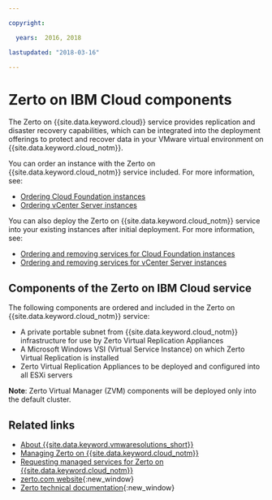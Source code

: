 ```yaml
---

copyright:

  years:  2016, 2018

lastupdated: "2018-03-16"

---
```


# Zerto on IBM Cloud components

The Zerto on {{site.data.keyword.cloud}} service provides replication and disaster recovery capabilities, which can be integrated into the deployment offerings to protect and recover data in your VMware virtual environment on {{site.data.keyword.cloud_notm}}.

You can order an instance with the Zerto on {{site.data.keyword.cloud_notm}} service included. For more information, see:

* [Ordering Cloud Foundation instances](../sddc/sd_orderinginstance.html)
* [Ordering vCenter Server instances](../vcenter/vc_orderinginstance.html)

You can also deploy the Zerto on {{site.data.keyword.cloud_notm}} service into your existing instances after initial deployment. For more information, see:

* [Ordering and removing services for Cloud Foundation instances](../sddc/sd_addingremovingservices.html)
* [Ordering  and removing services for vCenter Server instances](../vcenter/vc_addingremovingservices.html)

## Components of the Zerto on IBM Cloud service

The following components are ordered and included in the Zerto on {{site.data.keyword.cloud_notm}} service:

* A private portable subnet from {{site.data.keyword.cloud_notm}} infrastructure for use by Zerto Virtual Replication Appliances
* A Microsoft Windows VSI (Virtual Service Instance) on which Zerto Virtual Replication is installed
* Zerto Virtual Replication Appliances to be deployed and configured into all ESXi servers

**Note**: Zerto Virtual Manager (ZVM) components will be deployed only into the default cluster.


## Related links

* [About {{site.data.keyword.vmwaresolutions_short}}](../vmonic/prod_overview.html)
* [Managing Zerto on {{site.data.keyword.cloud_notm}}](managingzertodr.html)
* [Requesting managed services for Zerto on {{site.data.keyword.cloud_notm}}](managing_zerto_services.html)
* [zerto.com website](https://www.zerto.com){:new_window}
* [Zerto technical documentation](https://www.zerto.com/myzerto/technical-documentation/){:new_window}
